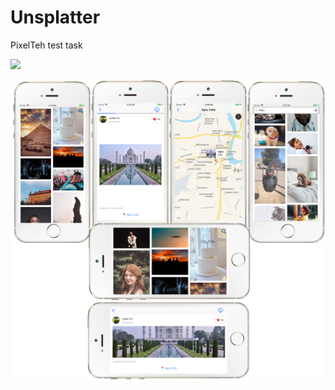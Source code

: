 # Unsplatter
PixelTeh test task

![](https://github.com/kapinos/Unsplatter/blob/master/imgs/sample.gif)


![alt text](https://github.com/kapinos/Unsplatter/blob/master/imgs/mockup.png)

